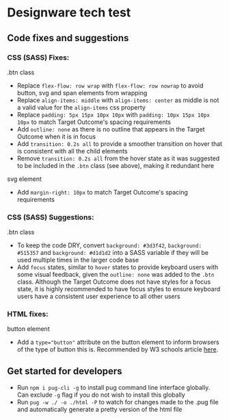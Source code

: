 # Designware tech test

## Code fixes and suggestions

### CSS (SASS) Fixes:

.btn class

- Replace `flex-flow: row wrap` with `flex-flow: row nowrap` to avoid button, svg and span elements from wrapping
- Replace `align-items: middle` with `align-items: center` as middle is not a valid value for the `align-items` css property
- Replace `padding: 5px 15px 10px 10px` with `padding: 10px 15px 10px 10px` to match Target Outcome's spacing requirements
- Add `outline: none` as there is no outline that appears in the Target Outcome when it is in focus
- Add `transition: 0.2s all` to provide a smoother transition on hover that is consistent with all the child elements
- Remove `transition: 0.2s all` from the hover state as it was suggested to be included in the `.btn` class (see above), making it redundant here

svg element

- Add `margin-right: 10px` to match Target Outcome's spacing requirements

### CSS (SASS) Suggestions:

.btn class

- To keep the code DRY, convert `background: #3d3f42`, `background: #515357` and `background: #d1d1d2` into a SASS variable if they will be used multiple times in the larger code base
- Add `focus` states, similar to `hover` states to provide keyboard users with some visual feedback, given the `outline: none` was added to the `.btn` class. Although the Target Outcome does not have styles for a focus state, it is highly recommended to have focus styles to ensure keyboard users have a consistent user experience to all other users

### HTML fixes:

button element

- Add a `type="button"` attribute on the button element to inform browsers of the type of button this is. Recommended by W3 schools article [here](https://www.w3schools.com/tags/tag_button.asp).

## Get started for developers

- Run `npm i pug-cli -g` to install pug command line interface globally. Can exclude `-g` flag if you do not wish to install this globally
- Run `pug -w ./ -o ./html -P` to watch for changes made to the .pug file and automatically generate a pretty version of the html file

